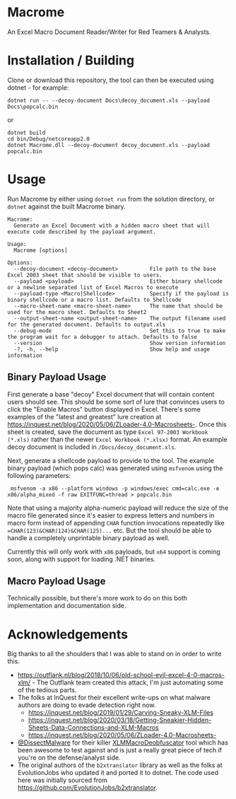 # Macrome
An Excel Macro Document Reader/Writer for Red Teamers & Analysts.

# Installation / Building
Clone or download this repository, the tool can then be executed using dotnet - for example:

~~~
dotnet run -- --decoy-document Docs\decoy_document.xls --payload Docs\popcalc.bin
~~~

or 

~~~
dotnet build
cd bin/Debug/netcoreapp2.0
dotnet Macrome.dll --decoy-document decoy_document.xls --payload popcalc.bin
~~~

# Usage
Run Macrome by either using `dotnet run` from the solution directory, or `dotnet` against the built Macrome binary. 
~~~
Macrome:
  Generate an Excel Document with a hidden macro sheet that will execute code described by the payload argument.

Usage:
  Macrome [options]

Options:
  --decoy-document <decoy-document>          File path to the base Excel 2003 sheet that should be visible to users.
  --payload <payload>                        Either binary shellcode or a newline separated list of Excel Macros to execute
  --payload-type <Macro|Shellcode>           Specify if the payload is binary shellcode or a macro list. Defaults to Shellcode
  --macro-sheet-name <macro-sheet-name>      The name that should be used for the macro sheet. Defaults to Sheet2
  --output-sheet-name <output-sheet-name>    The output filename used for the generated document. Defaults to output.xls
  --debug-mode                               Set this to true to make the program wait for a debugger to attach. Defaults to false
  --version                                  Show version information
  -?, -h, --help                             Show help and usage information
~~~

## Binary Payload Usage
First generate a base "decoy" Excel document that will contain content users should see. This should be some sort of lure that convinces users to click the "Enable Macros" button displayed in Excel. There's some examples of the "latest and greatest" lure creation at https://inquest.net/blog/2020/05/06/ZLoader-4.0-Macrosheets-. Once this sheet is created, save the document as type `Excel 97-2003 Workbook (*.xls)` rather than the newer `Excel Workbook (*.xlsx)` format. An example decoy document is included in `/Docs/decoy_document.xls`.

Next, generate a shellcode payload to provide to the tool. The example binary payload (which pops calc) was generated using `msfvenom` using the following parameters:

~~~
 msfvenom -a x86 --platform windows -p windows/exec cmd=calc.exe -e x86/alpha_mixed -f raw EXITFUNC=thread > popcalc.bin
~~~

Note that using a majority alpha-numeric payload will reduce the size of the macro file generated since it's easier to express letters and numbers in macro form instead of appending `CHAR` function invocations repeatedly like `=CHAR(123)&CHAR(124)&CHAR(125)...` etc. But the tool should be able to handle a completely unprintable binary payload as well.

Currently this will only work with `x86` payloads, but `x64` support is coming soon, along with support for loading .NET binaries.

## Macro Payload Usage
Technically possible, but there's more work to do on this both implementation and documentation side.

# Acknowledgements 
Big thanks to all the shoulders that I was able to stand on in order to write this.

* https://outflank.nl/blog/2018/10/06/old-school-evil-excel-4-0-macros-xlm/ - The Outflank team created this attack, I'm just automating some of the tedious parts.
* The folks at InQuest for their excellent write-ups on what malware authors are doing to evade detection right now.
  * https://inquest.net/blog/2019/01/29/Carving-Sneaky-XLM-Files
  * https://inquest.net/blog/2020/03/18/Getting-Sneakier-Hidden-Sheets-Data-Connections-and-XLM-Macros
  * https://inquest.net/blog/2020/05/06/ZLoader-4.0-Macrosheets-
* [@DissectMalware](https://twitter.com/DissectMalware/) for their killer [XLMMacroDeobfuscator](https://github.com/DissectMalware/XLMMacroDeobfuscator) tool which has been awesome to test against and is just a really great piece of tech if you're on the defense/analyst side.
* The original authors of the `b2xtranslator` library as well as the folks at EvolutionJobs who updated it and ported it to dotnet. The code used here was initially sourced from https://github.com/EvolutionJobs/b2xtranslator.
